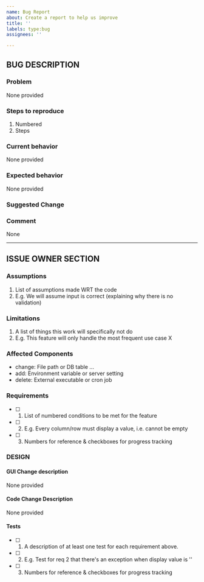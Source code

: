 ```yaml
---
name: Bug Report
about: Create a report to help us improve
title: ''
labels: type:bug
assignees: ''

---
```


<!-- markdownlint-disable-next-line first-line-heading -->
## BUG DESCRIPTION

### Problem
<!-- A bird's-eye summation of what the problem is. -->
None provided

### Steps to reproduce

1. Numbered
2. Steps

### Current behavior
<!-- A clear and concise description of what happens when you perform the steps
above.  Include screenshots if applicable. -->
None provided

### Expected behavior
<!-- A clear and concise description of what you expected to happen. -->
None provided

### Suggested Change
<!-- A guess at what might fix the issue.  *Pseudocode encouraged.* -->

### Comment
<!-- Any other relevant context or links to what you were working on when you
discovered the problem. -->
None

-----

## ISSUE OWNER SECTION

### Assumptions

1. List of assumptions made WRT the code
2. E.g. We will assume input is correct (explaining why there is no validation)

### Limitations

1. A list of things this work will specifically not do
2. E.g. This feature will only handle the most frequent use case X

### Affected Components
<!-- A list of repository items, dependencies, etc, labeled with add, delete,
or change.  One item per line.  (Mostly, this will be a list of files.) -->
- change: File path or DB table ...
- add: Environment variable or server setting
- delete: External executable or cron job

### Requirements

- [ ] 1. List of numbered conditions to be met for the feature
- [ ] 2. E.g. Every column/row must display a value, i.e. cannot be empty
- [ ] 3. Numbers for reference & checkboxes for progress tracking

### DESIGN

#### GUI Change description
<!-- Describe changes the user will see. -->
None provided

#### Code Change Description
<!-- Describe code changes planned for the feature. Pseudocode/outline/etc. -->
None provided

#### Tests

- [ ] 1. A description of at least one test for each requirement above.
- [ ] 2. E.g. Test for req 2 that there's an exception when display value is ''
- [ ] 3. Numbers for reference & checkboxes for progress tracking
